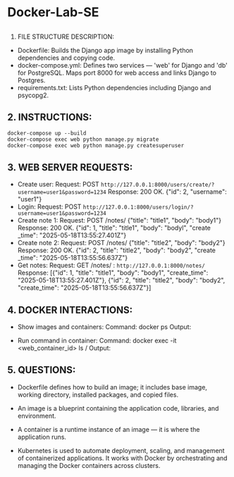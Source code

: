 # Docker-Lab-SE

##
1. FILE STRUCTURE DESCRIPTION:
- Dockerfile: Builds the Django app image by installing Python dependencies and copying code.
- docker-compose.yml: Defines two services — 'web' for Django and 'db' for PostgreSQL. Maps port 8000 for web access and links Django to Postgres.
- requirements.txt: Lists Python dependencies including Django and psycopg2.

## 2. INSTRUCTIONS:
```
docker-compose up --build
docker-compose exec web python manage.py migrate
docker-compose exec web python manage.py createsuperuser
```


## 3. WEB SERVER REQUESTS:
- Create user:
  Request: POST `http://127.0.0.1:8000/users/create/?username=user1&password=1234`
  Response: 200 OK. {"id": 2, "username": "user1"}
- Login:
  Request: POST `http://127.0.0.1:8000/users/login/?username=user1&password=1234`
- Create note 1:
  Request: POST /notes/ {"title": "title1", "body": "body1"}
  Response: 200 OK. {"id": 1, "title": "title1", "body": "bodyl", "create _time": "2025-05-18T13:55:27.401Z"}
- Create note 2:
  Request: POST /notes/ {"title": "title2", "body": "body2"}
  Response: 200 OK. {"id": 2, "title": "title2", "body": "body2", "create _time": "2025-05-18T13:55:56.637Z"}
- Get notes:
  Request: GET /notes/ : `http://127.0.0.1:8000/notes/`
  Response: [{"id": 1, "title": "title1", "body": "body1", "create_time": "2025-05-18T13:55:27.401Z"}, {"id": 2, "title": "title2", "body": "body2", "create_time": "2025-05-18T13:55:56.637Z"}]

## 4. DOCKER INTERACTIONS:
- Show images and containers:
  Command: docker ps
  Output: <list of running containers>

- Run command in container:
  Command: docker exec -it <web_container_id> ls /
  Output: <list of root directory files>

## 5. QUESTIONS:
- Dockerfile defines how to build an image; it includes base image, working directory, installed packages, and copied files.
- An image is a blueprint containing the application code, libraries, and environment.
- A container is a runtime instance of an image — it is where the application runs.

- Kubernetes is used to automate deployment, scaling, and management of containerized applications. It works with Docker by orchestrating and managing the Docker containers across clusters.
